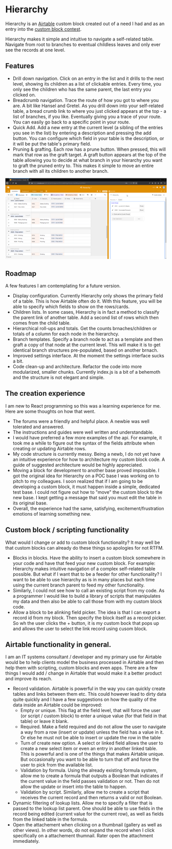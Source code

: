 # Hierarchy

Hierarchy is an [Airtable](https://airtable.com/) custom block created out of a need I had and as an entry into the [custom block contest](https://community.airtable.com/t/new-custom-blocks-contest-with-100-000-in-prizes/30140).

Hierarchy makes it simple and intuitive to navigate a self-related table. Navigate from root to branches to eventual childless leaves and only ever see the records at one level. 

## Features

* Drill down navigation. Click on an entry in the list and it drills to the next level, showing its children as a list of clickable entries. Every time, you only see the children who has the same parent, the last entry you clicked on.
* Breadcrumb navigation. Trace the route of how you got to where you are. A bit like Hansel and Gretel. As you drill down into your self-related table, a bread crumb link to where you just clicked appears at the top - a list of branches, if you like. Eventually giving you a trace of your route. You can easily go back to a specific point in your route.
* Quick Add. Add a new entry at the current level (a sibling of the entries you see in the list) by entering a description and pressing the add button. You can configure which field in your table is the description, or it will be put the table's primary field.
* Pruning & grafting. Each row has a prune button. When pressed, this will mark that row as the graft target. A graft button appears at the top of the table allowing you to decide at what branch in your hierarchy you want to graft the pruned entry to. This makes it simple to move an entire branch with all its children to another branch.

![Hierarchy Demo](demo/demo2.gif)

## Roadmap
A few features I am contemplating for a future version. 
* Display configuration. Currently Hierarchy only shows the primary field of a table. This is how Airtable often do it. With this feature, you will be able to specify which fields to show on the rows/cards.
* Children lists. In some cases, Hierarchy is in fact a method to classify the parent link of another table. Add a second list of rows which then comes from the child table.
* Hierarchical roll-ups and totals. Get the counts brnaches/children or totals of a column for each node in the hierarchcy.
* Branch templates. Specify a branch node to act as a template and then graft a copy of that node at the current level. This will make it is to get identical branch structures pre-populated, based on another brnach.
* Improved settings interface. At the moment the settings interface sucks a bit.
* Code clean-up and architecture. Refactor the code into more modularized, smaller chunks. Currently index.js is a bit of a behemoth and the structure is not elegant and simple.

## The creation experience
I am new to React programming so this was a learning experience for me. Here are some thoughts on how that went.
* The forums were a friendly and helpful place. A newbie was well tolerated and answered.
* The instructions and guides were well written and understandable. 
* I would have preferred a few more examples of the api. For example, it took me a while to figure out the syntax of the fields attribute when creating or updating Airtable rows.
* My code structure is currently messy. Being a newb, I do not yet have an intuitive experience for how to architecture my custom block code. A guide of suggested architecture would be highly appreciated.
* Moving a block for development to another base proved impossible. I got the original idea for Hierarchy on a POC base I was working on to pitch to my colleagues. I soon realized that if I am going to be developing a custom block, it must happen inside a simple, dedicated test base. I could not figure out how to "move" the custom block to the new base. I kept getting a message that said you must edit the table in its original base. 
* Overall, the experience had the same, satisfying, excitement/frustration emotions of learning something new.

## Custom block / scripting functionality
What would I change or add to custom block functionality? It may well be that custom blocks can already do these things so apologies for not RTFM.
* Blocks in blocks. Have the ability to insert a custom block somewhere in your code and have that feed your new custom block. For example: Hierarchy makes intuitive navigation of a complex self-related table possible. But what if I want that to be a feeder for other functionality? I want to be able to use hierarchy as is in many places but each time using the current branch parent to feed my other functionality.
* Similarly, I could not see how to call an existing script from my code. As a programmer I would like to build a library of scripts that manipulates my data and then also be able to call those from with my custom block code.
* Allow a block to be alinking field picker. The idea is that I can export a record id from my block. Then specify the block itself as a record picker. So wh the user clicks the + button, it is my custom bock that pops up and allows the user to select the link record using cusom block.

## Airtable functionality in general.
I am an IT systems consultant / developer and my primary use for Airtable would be to help clients model the business processed in Airtable and then help them with scripting, custom blocks and even apps. There are a few things I would add / change in Airtable that would make it a better product and improve its reach.
* Record validation. Airtable is powerful in the way you can quickly create tables and links between them etc. This could however lead to dirty data quite quickly and I have a few suggestions on how the quality of the data inside an Airtable could be improved:
  * Empty or unique. This flag at the field level, that will force the user (or script / custom block) to enter a unique value (for that field in that table) or leave it blank.
  * Required. Make a field required and do not allow the user to navigate a way from a row (insert or update) unless the field has a value in it. Or else he must not be able to insert or update the row in the table
  * Turn of create new option. A select or linked field allows the user to create a new select item or even an entry in another linked table. This is powerful and is one of the things that makes Airtable unique. But occasionally you want to be able to turn that off and force the user to pick from the available list.
  * Validation by formula. Using the already existing formula system, allow me to create a formula that outputs a Boolean that indicates if the current value in the field passes validation or not. Then do not allow the update or insert into the table to happen.
  * Validation by script. Similarly, allow me to create a script that receives the current record and then returns a valid or not Boolean.
* Dynamic filtering of lookup lists. Allow me to specify a filter that is passed to the lookup list parent. One should be able to use fields in the record being edited (current value for the current row), as well as fields from the linked table in the formula.
* Open the attachement when clicking on a thumbnail (gallery as well as other views). In other words, do not expand the record when I click specifically on a attachement thumnail. Rater open the attachment immediately.
